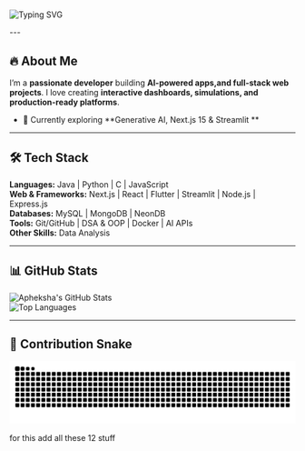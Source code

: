 
# <p align="center">
<img src="https://readme-typing-svg.herokuapp.com?font=Fira+Code&size=40&duration=4000&pause=1000&color=FF007F&center=true&vCenter=true&width=800&lines=Apheksha+B+-+Full-Stack+%26+AI+Developer+💻✨" alt="Typing SVG">
</p>
---

## 🔥 About Me
I’m a **passionate developer** building **AI-powered apps,and full-stack web projects**. I love creating **interactive dashboards, simulations, and production-ready platforms**.  

- 🌱 Currently exploring **Generative AI, Next.js 15 & Streamlit **  


---

## 🛠️ Tech Stack
**Languages:** Java | Python | C | JavaScript  
**Web & Frameworks:** Next.js | React | Flutter | Streamlit | Node.js | Express.js  
**Databases:** MySQL | MongoDB | NeonDB  
**Tools:** Git/GitHub | DSA & OOP | Docker | AI APIs  
**Other Skills:** Data Analysis 

---

## 📊 GitHub Stats
![Apheksha's GitHub Stats](https://github-readme-stats.vercel.app/api?username=apheksha&show_icons=true&theme=radical&count_private=true)  
![Top Languages](https://github-readme-stats.vercel.app/api/top-langs/?username=apheksha&layout=compact&theme=radical)

---


## 🐍 Contribution Snake

<picture>
  <source media="(prefers-color-scheme: dark)" srcset="https://raw.githubusercontent.com/apheksha/apheksha/output/github-contribution-grid-snake-dark.svg" />
  <source media="(prefers-color-scheme: light)" srcset="https://raw.githubusercontent.com/apheksha/apheksha/output/github-contribution-grid-snake.svg" />
  <img alt="github contribution grid snake animation" src="https://raw.githubusercontent.com/apheksha/apheksha/output/github-contribution-grid-snake.svg" />
</picture>


for this add all these 12 stuff 
